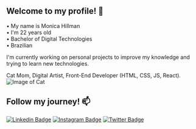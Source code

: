 ## Welcome to my profile! 👋

• My name is Monica Hillman <br>
• I'm 22 years old <br>
• Bachelor of Digital Technologies <br>
• Brazilian <br>

I'm currently working on personal projects to improve my knowledge and trying to learn new technologies.

Cat Mom, Digital Artist, Front-End Developer (HTML, CSS, JS, React). <br>
![Image of Cat](https://i.ibb.co/Byt5vF7/cat.png)

## Follow my journey! 📫

[![Linkedin Badge](https://img.shields.io/badge/-LinkedIn-blue?style=flat-square&logo=Linkedin&logoColor=white&link=https://www.linkedin.com/in/monicamhillman/)](https://www.linkedin.com/in/monicamhillman/)
[![Instagram Badge](https://img.shields.io/badge/-Instagram-C13584?style=flat-square&labelColor=C13584&logo=instagram&logoColor=white&link=https://www.instagram.com/monis.png/)](https://www.instagram.com/monis.png/)
[![Twitter Badge](https://img.shields.io/badge/-Twitter-blue?style=flat-square&logo=Twitter&logoColor=white&link=https://www.twitter.com/monispng/)](https://www.twitter.com/monispng)
